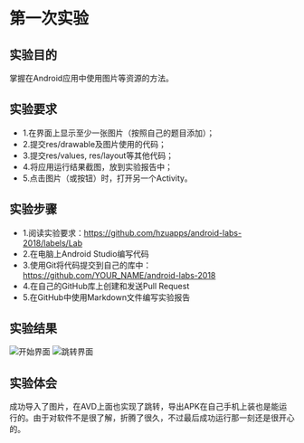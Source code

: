 # 第一次实验

## 实验目的
掌握在Android应用中使用图片等资源的方法。

## 实验要求
+ 1.在界面上显示至少一张图片（按照自己的题目添加）；
+ 2.提交res/drawable及图片使用的代码；
+ 3.提交res/values, res/layout等其他代码；
+ 4.将应用运行结果截图，放到实验报告中；
+ 5.点击图片（或按钮）时，打开另一个Activity。

## 实验步骤
+ 1.阅读实验要求：https://github.com/hzuapps/android-labs-2018/labels/Lab
+ 2.在电脑上Android Studio编写代码
+ 3.使用Git将代码提交到自己的库中：https://github.com/YOUR_NAME/android-labs-2018
+ 4.在自己的GitHub库上创建和发送Pull Request
+ 5.在GitHub中使用Markdown文件编写实验报告
 
## 实验结果
![开始界面](https://github.com/Tmouser/android-labs-2018/blob/master/com1614080901101/View1.JPG)
![跳转界面](https://github.com/Tmouser/android-labs-2018/blob/master/com1614080901101/View2.JPG)

## 实验体会
成功导入了图片，在AVD上面也实现了跳转，导出APK在自己手机上装也是能运行的。由于对软件不是很了解，折腾了很久，不过最后成功运行那一刻还是很开心的。
